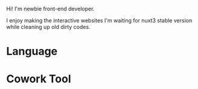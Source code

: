 Hi! I'm newbie front-end developer.

I enjoy making the interactive websites
I'm waiting for nuxt3 stable version while cleaning up old dirty codes.

# Language

# Cowork Tool
